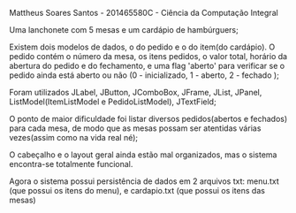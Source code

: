 Mattheus Soares Santos - 201465580C - Ciência da Computação Integral

Uma lanchonete com 5 mesas e um cardápio de hambúrguers;

Existem dois modelos de dados, o do pedido e o do item(do cardápio).
O pedido contém o número da mesa, os itens pedidos, o valor total, horário da abertura do pedido e do fechamento, e uma flag 'aberto' para verificar se o pedido ainda está aberto ou não (0 - inicializado, 1 - aberto, 2 - fechado );

Foram utilizados JLabel, JButton, JComboBox, JFrame, JList, JPanel, ListModel(ItemListModel e PedidoListModel), JTextField;

O ponto de maior dificuldade foi listar diversos pedidos(abertos e fechados) para cada mesa, de modo que as mesas possam ser atentidas várias vezes(assim como na vida real né);

O cabeçalho e o layout geral ainda estão mal organizados, mas o sistema encontra-se totalmente funcional.

Agora o sistema possui persistência de dados em 2 arquivos txt: menu.txt (que possui os itens do menu), e cardapio.txt (que possui os itens das mesas)
